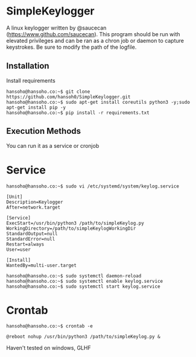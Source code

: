 # SimpleKeylogger

A linux keylogger written by @saucecan (https://www.github.com/saucecan).
This program should be run with elevated privileges and can be ran as a chron job or daemon to capture keystrokes.
Be sure to modify the path of the logfile.


## Installation

Install requirements
```
hansoho@hansoho.co:~$ git clone https://github.com/hansoh0/SimpleKeylogger.git
hansoho@hansoho.co:~$ sudo apt-get install coreutils python3 -y;sudo apt-get install pip -y
hansoho@hansoho.co:~$ pip install -r requirements.txt
```

## Execution Methods
You can run it as a service or cronjob
# Service
```
hansoho@hansoho.co:~$ sudo vi /etc/systemd/system/keylog.service

[Unit]
Description=Keylogger
After=network.target

[Service]
ExecStart=/usr/bin/python3 /path/to/simpleKeylog.py
WorkingDirectory=/path/to/simpleKeylogWorkingDir
StandardOutput=null
StandardError=null
Restart=always
User=user

[Install]
WantedBy=multi-user.target

hansoho@hansoho.co:~$ sudo systemctl daemon-reload
hansoho@hansoho.co:~$ sudo systemctl enable keylog.service
hansoho@hansoho.co:~$ sudo systemctl start keylog.service
```
# Crontab
```
hansoho@hansoho.co:~$ crontab -e

@reboot nohup /usr/bin/python3 /path/to/simpleKeylog.py &
```
Haven't tested on windows, GLHF

